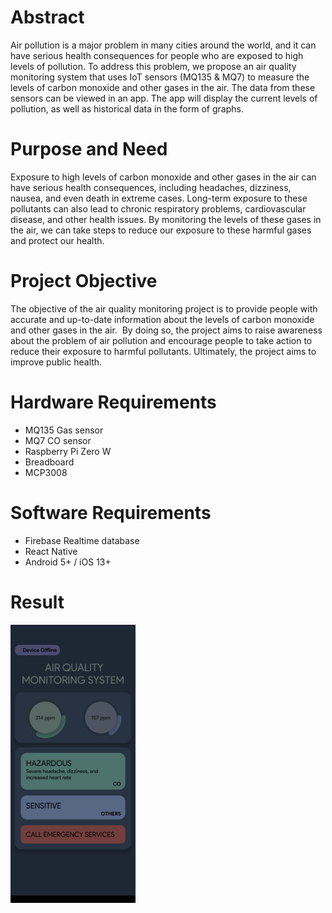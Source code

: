 # Abstract
Air pollution is a major problem in many cities around the world, and it can have serious health consequences for people who are exposed to high levels of pollution. To address this problem, we propose an air quality monitoring system that uses IoT sensors (MQ135 & MQ7) to measure the levels of carbon monoxide and other gases in the air. The data from these sensors can be viewed in an app. The app will display the current levels of pollution, as well as historical data in the form of graphs.
# Purpose and Need

Exposure to high levels of carbon monoxide and other gases in the air can have serious health consequences, including headaches, dizziness, nausea, and even death in extreme cases. Long-term exposure to these pollutants can also lead to chronic respiratory problems, cardiovascular disease, and other health issues. By monitoring the levels of these gases in the air, we can take steps to reduce our exposure to these harmful gases and protect our health.
# Project Objective

The objective of the air quality monitoring project is to provide people with accurate and up-to-date information about the levels of carbon monoxide and other gases in the air.  By doing so, the project aims to raise awareness about the problem of air pollution and encourage people to take action to reduce their exposure to harmful pollutants. Ultimately, the project aims to improve public health.
# Hardware Requirements

- MQ135 Gas sensor  
- MQ7 CO sensor
- Raspberry Pi Zero W 
- Breadboard
- MCP3008
# Software Requirements

- Firebase Realtime database
- React Native
- Android 5+ / iOS 13+ 
# Result

<img src="Home.png" width="200">






